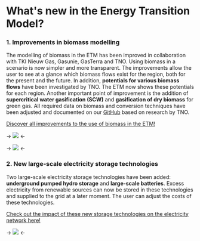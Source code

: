 # What's new in the Energy Transition Model?

### 1. Improvements in biomass modelling

The modelling of biomass in the ETM has been improved in collaboration with TKI Nieuw Gas, Gasunie, GasTerra and TNO. Using biomass in a scenario is now simpler and more transparent. The improvements allow the user to see at a glance which biomass flows exist for the region, both for the present and the future. In addition, **potentials for various biomass flows** have been investigated by TNO. The ETM now shows these potentials for each region. Another important point of improvement is the addition of **supercritical water gasification (SCW)** and **gasification of dry biomass** for green gas. All required data on biomass and conversion techniques have been adjusted and documented on our [GitHub][biomass documentation] based on research by TNO.

[Discover all improvements to the use of biomass in the ETM!][biomass slide]

-> ![](/assets/pages/whats_new/biomass_sankey_en.png) <-

-> ![](/assets/pages/whats_new/biomass_potential_en.png) <-

### 2. New large-scale electricity storage technologies

Two large-scale electricity storage technologies have been added: **underground pumped hydro storage** and **large-scale batteries**. Excess electricity from renewable sources can now be stored in these technologies and supplied to the grid at a later moment. The user can adjust the costs of these technologies.

[Check out the impact of these new storage technologies on the electricity network here!][flex slide]

-> ![](/assets/pages/whats_new/new_flex_options_en.png) <-

[biomass documentation]: https://github.com/quintel/documentation/blob/master/general/biomass.md

[biomass slide]: /scenario/supply/biomass/overview

[flex slide]: /scenario/flexibility/excess_electricity/order-of-flexibility-options

